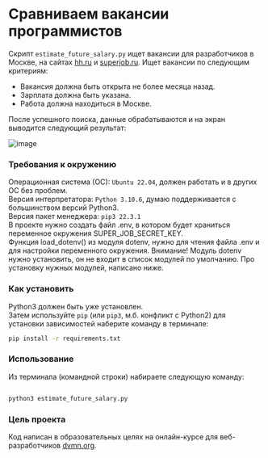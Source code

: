 # Сравниваем вакансии программистов

Скрипт `estimate_future_salary.py` ищет вакансии для разработчиков в Москве, на сайтах [hh.ru](https://hh.ru) и [superjob.ru](https://superjob.ru).
Ищет вакансии по следующим критериям:
<ul>
	<li> Вакансия должна быть открыта не более месяца назад.</li>
	<li> Зарплата должна быть указана.</li>
	<li> Работа должна находиться в Москве.</li>
</ul>
После успешного поиска, данные обрабатываются и на экран выводится следующий результат:

![image](https://user-images.githubusercontent.com/12554535/211207824-9180d2ed-28b8-403a-87b1-9266aa39b5af.png)



### Требования к окружению

Операционная система (ОС): `Ubuntu 22.04`, должен работать и в других ОС без проблем.</br>
Версия интерпретатора: `Python 3.10.6`, думаю поддерживается с большинством версий Python3.</br>
Версия пакет менеджера: `pip3 22.3.1`</br>
В проекте нужно создать файл .env, в котором будет храниться переменное окружения SUPER_JOB_SECRET_KEY.</br>
Функция load_dotenv() из модуля dotenv, нужно для чтения файла .env и для настройки переменного окружения.
Внимание! Модуль dotenv нужно установить, он не входит в список модулей по умолчанию. Про установку нужных модулей, написано ниже.


### Как установить

Python3 должен быть уже установлен.</br>
Затем используйте `pip` (или `pip3`, м.б. конфликт с Python2)
для установки зависимостей наберите команду в терминале:
```bash
pip install -r requirements.txt
```

### Использование

Из терминала (командной строки) набираете следующую команду:

```bash

python3 estimate_future_salary.py

```


### Цель проекта

Код написан в образовательных целях на онлайн-курсе для веб-разработчиков [dvmn.org](https://dvmn.org/).
